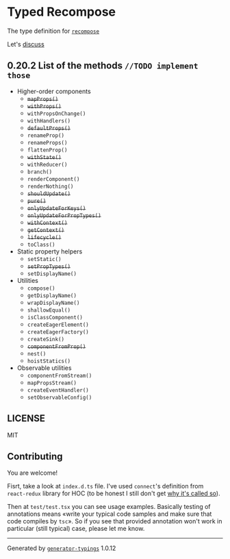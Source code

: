 # Typed Recompose


The type definition for [`recompose`](https://github.com/acdlite/recompose.git)

Let's [discuss](https://github.com/acdlite/recompose/issues/231)

## 0.20.2 List of the methods `//TODO implement those`
* Higher-order components
  + ~~`mapProps()`~~
  + ~~`withProps()`~~
  + `withPropsOnChange()`
  + `withHandlers()`
  + ~~`defaultProps()`~~
  + `renameProp()`
  + `renameProps()`
  + `flattenProp()`
  + ~~`withState()`~~
  + `withReducer()`
  + `branch()`
  + `renderComponent()`
  + `renderNothing()`
  + ~~`shouldUpdate()`~~
  + ~~`pure()`~~
  + ~~`onlyUpdateForKeys()`~~
  + ~~`onlyUpdateForPropTypes()`~~
  + ~~`withContext()`~~
  + ~~`getContext()`~~
  + ~~`lifecycle()`~~
  + `toClass()`
* Static property helpers
  + `setStatic()`
  + ~~`setPropTypes()`~~
  + `setDisplayName()`
* Utilities
  + `compose()`
  + `getDisplayName()`
  + `wrapDisplayName()`
  + `shallowEqual()`
  + `isClassComponent()`
  + `createEagerElement()`
  + `createEagerFactory()`
  + `createSink()`
  + ~~`componentFromProp()`~~
  + `nest()`
  + `hoistStatics()`
* Observable utilities
  + `componentFromStream()`
  + `mapPropsStream()`
  + `createEventHandler()`
  + `setObservableConfig()`


## LICENSE

MIT

## Contributing

You are welcome!

Fisrt, take a look at `index.d.ts` file. I've used `connect`'s definition 
from `react-redux` library for HOC
(to be honest I still don't get [why it's called so](http://stackoverflow.com/questions/39321027/why-higher-order-component-hoc-is-called-so/39321076)).

Then at `test/test.tsx` you can see usage examples. Basically testing of 
annotations means «write your typical code samples and make sure that code compiles by `tsc`».
So if you see that provided annotation won't work in particular (still typical)
case, please let me know.

----

Generated by [`generator-typings`](https://github.com/typings/generator-typings) 1.0.12
